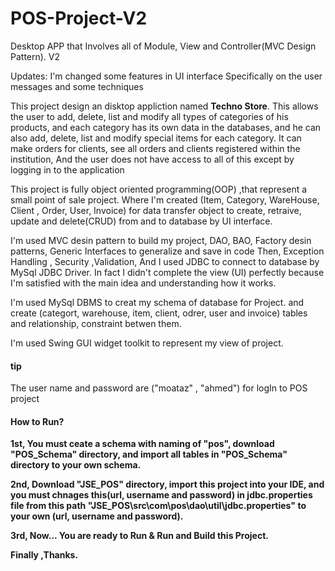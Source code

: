 # POS-Project-V2
Desktop APP that Involves all of Module, View and Controller(MVC Design Pattern). V2

Updates: I'm changed some features in UI interface Specifically on the user messages and some techniques

This project design an disktop appliction named <b>Techno Store</b>.
This allows the user to add, delete, list and modify all types of categories of his products, and each category has its own data in the databases, and he can also 
add, delete, list and modify special items for each category.
It can make orders for clients, see all orders and clients registered within the institution,
And the user does not have access to all of this except by logging in to the application

This project is fully object oriented programming(OOP) ,that represent a small point of sale project. 
Where I'm created (Item, Category, WareHouse, Client , Order, User, Invoice) for data transfer object to create, retraive, update and delete(CRUD) from and to database by UI interface.

I'm used MVC desin pattern to build my project, DAO, BAO, Factory desin patterns, Generic Interfaces to generalize and save in code Then, Exception Handling , Security ,Validation, 
And I used JDBC to connect to database by MySql JDBC Driver.
In fact I didn't complete the view (UI) perfectly because I'm satisfied with the main idea and understanding how it works. 

I'm used MySql DBMS to creat my schema of database for Project. and create (categort, warehouse, item, client, odrer, user and invoice) tables and relationship, constraint betwen them.

I'm used Swing GUI widget toolkit to represent my view of project.

<h4>tip</h4>The user name and password are ("moataz" , "ahmed") for logIn to POS project

<h4>How to Run?</h4>
<b>1st, You must ceate a schema with naming of "pos", download "POS_Schema" directory, and import all tables in "POS_Schema" directory to your own schema.

2nd, Download "JSE_POS" directory, import this project into your IDE, and you must chnages this(url, username and password) in jdbc.properties file from this path "JSE_POS\src\com\pos\dao\util\jdbc.properties" to your own (url, username and password).

3rd, Now... You are  ready to Run & Run and Build this Project.

Finally ,Thanks.
</b>
